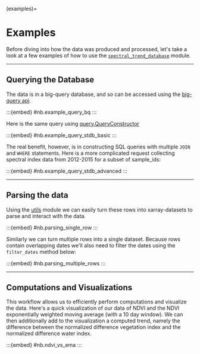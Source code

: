 (examples)=
# Examples

Before diving into how the data was produced and processed, let's take a look at a few examples of how to use the [`spectral_trend_database`](/docs/index.html) module.

---

## Querying the Database

The data is in a big-query database, and so can be accessed using the [big-query api](https://cloud.google.com/bigquery/docs).


:::{embed} #nb.example_query_bq
:::

Here is the same query using [query.QueryConstructor](/docs/spectral_trend_database/spectral_trend_database.query.html#spectral_trend_database.query.QueryConstructor)


:::{embed} #nb.example_query_stdb_basic
:::

The real benefit, however, is in constructing SQL queries with multiple `JOIN` and `WHERE` statements. Here is a more complicated request collecting spectral index data from 2012-2015 for a subset of sample_ids:

:::{embed} #nb.example_query_stdb_advanced
:::

---


## Parsing the data

Using the [utils](/docs/spectral_trend_database/spectral_trend_database.utils.html) module we can easily turn these rows into xarray-datasets to parse and interact with the data.

:::{embed} #nb.parsing_single_row
:::

Similarly we can turn multiple rows into a single dataset. Because rows contain overlapping dates we'll also need to filter the dates using the `filter_dates` method below:

:::{embed} #nb.parsing_multiple_rows
:::

---

## Computations and Visualizations

This workflow allows us to efficiently perform computations and visualize the data. Here's a quick visualization of our data of NDVI and the NDVI exponentially weighted moving average (with a 10 day window). We can then additionally add to the visualization a computed trend, namely the difference between the normalized difference vegetation index and the normalized difference water index.

:::{embed} #nb.ndvi_vs_ema
:::

